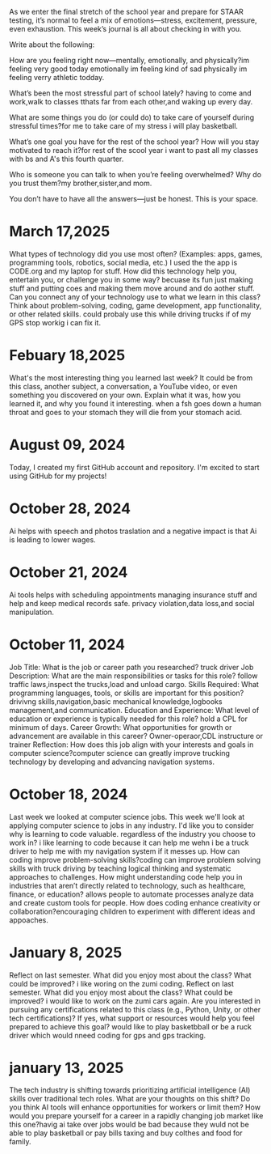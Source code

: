 As we enter the final stretch of the school year and prepare for STAAR testing, it’s normal to feel a mix of emotions—stress, excitement, pressure, even exhaustion. This week’s journal is all about checking in with you.

Write about the following:

How are you feeling right now—mentally, emotionally, and physically?im feeling very good today emotionally im feeling kind of sad physically im feeling verry athletic todday.

What’s been the most stressful part of school lately? having to come and work,walk to classes tthats far from each other,and waking up every day.

What are some things you do (or could do) to take care of yourself during stressful times?for me to take care of my stress i will play basketball.

What’s one goal you have for the rest of the school year? How will you stay motivated to reach it?for rest of the scool year i want to past all my classes with bs and A's this fourth quarter.

Who is someone you can talk to when you’re feeling overwhelmed? Why do you trust them?my brother,sister,and mom.

You don’t have to have all the answers—just be honest. This is your space.


# March 17,2025
What types of technology did you use most often? (Examples: apps, games, programming tools, robotics, social media, etc.) I used the the app is CODE.org and my laptop for stuff.
How did this technology help you, entertain you, or challenge you in some way? becuase its fun just making stuff and putting coes and making them move around and do aother stuff.
Can you connect any of your technology use to what we learn in this class? Think about problem-solving, coding, game development, app functionality, or other related skills.  could probaly use this while driving trucks if of my GPS  stop workig i can fix it.



# Febuary 18,2025 
What's the most interesting thing you learned last week? It could be from this class, another subject, a conversation, a YouTube video, or even something you discovered on your own. Explain what it was, how you learned it, and why you found it interesting. when a fsh goes down a human throat and goes to your stomach they will die from your stomach acid.


# August 09, 2024

Today, I created my first GitHub account and repository. I'm excited to start using GitHub for my projects!

# October 28, 2024
Ai helps with speech and photos traslation and a negative impact is that Ai is leading to lower wages.

# October 21, 2024
Ai tools  helps with scheduling appointments managing insurance  stuff and help and keep medical records safe.
privacy violation,data loss,and social manipulation.


# October 11, 2024
Job Title: What is the job or career path you researched? truck driver
Job Description: What are the main responsibilities or tasks for this role? follow traffic laws,inspect the trucks,load and unload cargo.
Skills Required: What programming languages, tools, or skills are important for this position?
drivivng skills,navigation,basic mechanical knowledge,logbooks management,and communication.
Education and Experience: What level of education or experience is typically needed for this role? hold a CPL for minimum of days.
Career Growth: What opportunities for growth or advancement are available in this career? Owner-operaor,CDL instructure or trainer 
Reflection: How does this job align with your interests and goals in computer science?computer science can greatly improve trucking technology by developing and advancing navigation systems.
# October 18, 2024
Last week we looked at computer science jobs. This week we'll look at applying computer science to jobs in any industry. I'd like you to consider why is learning to code valuable. regardless of the industry you choose to work in? i like learning to code because it can help me wehn i be a truck driver to help me with my navigation system if it messes up.
How can coding improve problem-solving skills?coding can improve problem solving skills with truck driving by teaching logical thinking and systematic approaches to challenges.
How might understanding code help you in industries that aren’t directly related to technology, such as healthcare, finance, or education? allows people to automate processes analyze data and create custom tools for people.
How does coding enhance creativity or collaboration?encouraging children to experiment with different ideas and appoaches.


# January 8, 2025

Reflect on last semester. What did you enjoy most about the class? What could be improved? i like woring on the zumi coding.
Reflect on last semester. What did you enjoy most about the class? What could be improved? i would like to work on the zumi cars again.
 Are you interested in pursuing any certifications related to this class (e.g., Python, Unity, or other tech certifications)? If yes, what support or resources would help you feel prepared to achieve this goal?  would like to play basketbball or be a ruck driver which would nneed coding for gps and gps tracking.

# january 13, 2025

The tech industry is shifting towards prioritizing artificial intelligence (AI) skills over traditional tech roles. What are your thoughts on this shift? Do you think AI tools will enhance opportunities for workers or limit them? How would you prepare yourself for a career in a rapidly changing job market like this one?havig ai take over jobs would be bad  because they wuld not be able to play basketball or pay bills taxing and buy colthes and food for family.
